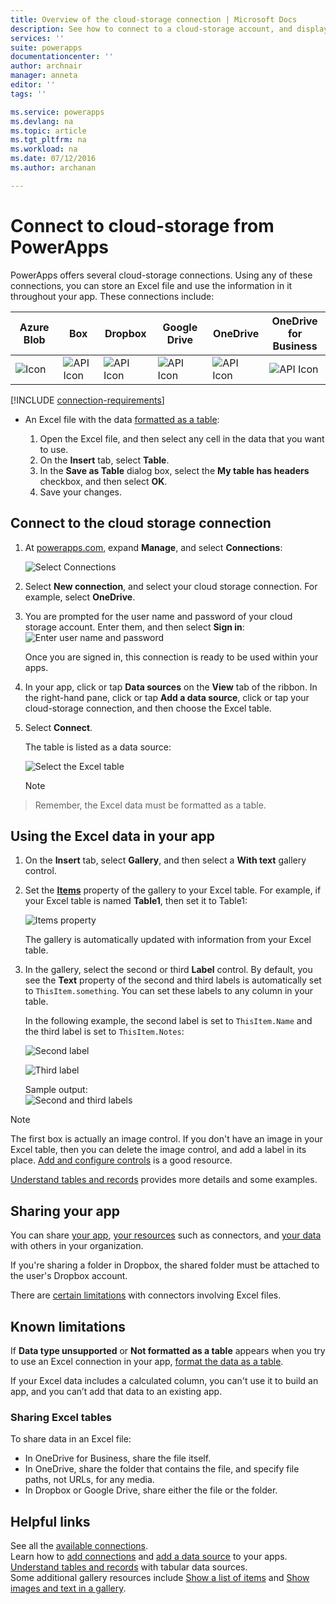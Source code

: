 ```yaml
---
title: Overview of the cloud-storage connection | Microsoft Docs
description: See how to connect to a cloud-storage account, and display Excel data in your app
services: ''
suite: powerapps
documentationcenter: ''
author: archnair
manager: anneta
editor: ''
tags: ''

ms.service: powerapps
ms.devlang: na
ms.topic: article
ms.tgt_pltfrm: na
ms.workload: na
ms.date: 07/12/2016
ms.author: archanan

---
```

# Connect to cloud-storage from PowerApps
PowerApps offers several cloud-storage connections. Using any of these connections, you can store an Excel file and use the information in it throughout your app. These connections include:  

| **Azure Blob** | **Box** | **Dropbox** | **Google Drive** | **OneDrive** | **OneDrive<br>for Business** |
| --- | --- | --- | --- | --- | --- |
| ![Icon](./media/cloud-storage-blob-connections/blobicon.png) |![API Icon][boxicon] |![API Icon][dropboxicon] |![API Icon][googledriveicon] |![API Icon][onedriveicon] |![API Icon][onedriveforbusinessicon] |

[!INCLUDE [connection-requirements](../../includes/connection-requirements.md)]

* An Excel file with the data [formatted as a table](https://support.office.com/article/Create-an-Excel-table-in-a-worksheet-E81AA349-B006-4F8A-9806-5AF9DF0AC664):
  
  1. Open the Excel file, and then select any cell in the data that you want to use.
  2. On the **Insert** tab, select **Table**.
  3. In the **Save as Table** dialog box, select the **My table has headers** checkbox, and then select **OK**.
  4. Save your changes.

## Connect to the cloud storage connection
1. At [powerapps.com](https://web.powerapps.com), expand **Manage**, and select **Connections**:  
   
    ![Select Connections](./media/cloud-storage-blob-connections/connections.png)
2. Select **New connection**, and select your cloud storage connection. For example, select **OneDrive**.
3. You are prompted for the user name and password of your cloud storage account. Enter them, and then select **Sign in**:  
    ![Enter user name and password](./media/cloud-storage-blob-connections/signin.png)
   
    Once you are signed in, this connection is ready to be used within your apps.
4. In your app, click or tap **Data sources** on the **View** tab of the ribbon. In the right-hand pane, click or tap **Add a data source**, click or tap your cloud-storage connection, and then choose the Excel table.
5. Select **Connect**.
   
    The table is listed as a data source:
   
    ![Select the Excel table](./media/cloud-storage-blob-connections/selecttable.png)
   
    > [!NOTE]
> Remember, the Excel data must be formatted as a table.

## Using the Excel data in your app
1. On the **Insert** tab, select **Gallery**, and then select a **With text** gallery control.
2. Set the **[Items](../controls/properties-core.md)** property of the gallery to your Excel table. For example, if your Excel table is named **Table1**, then set it to Table1:  
   
    ![Items property](./media/cloud-storage-blob-connections/itemsproperty.png)  
   
    The gallery is automatically updated with information from your Excel table.
3. In the gallery, select the second or third **Label** control. By default, you see the **Text** property of the second and third labels is automatically set to `ThisItem.something`. You can set these labels to any column in your table.
   
    In the following example, the second label is set to `ThisItem.Name` and the third label is set to `ThisItem.Notes`:  
   
    ![Second label](./media/cloud-storage-blob-connections/items-secondtextbox.png)  
   
    ![Third label](./media/cloud-storage-blob-connections/items-thirdtextbox.png)  
   
    Sample output:  
    ![Second and third labels](./media/cloud-storage-blob-connections/secondthirdtextboxes.png)
   
> [!NOTE]
> The first box is actually an image control. If you don't have an image in your Excel table, then you can delete the image control, and add a label in its place. [Add and configure controls](../add-configure-controls.md) is a good resource.

[Understand tables and records](../working-with-tables.md) provides more details and some examples.  

## Sharing your app
You can share [your app](../share-app.md), [your resources](../share-app-resources.md) such as connectors, and [your data](../share-app-data.md) with others in your organization.

If you're sharing a folder in Dropbox, the shared folder must be attached to the user's Dropbox account.

There are [certain limitations](#sharing-excel-tables) with connectors involving Excel files.

## Known limitations
If **Data type unsupported** or **Not formatted as a table** appears when you try to use an Excel connection in your app, [format the data as a table](https://support.office.com/article/Create-an-Excel-table-in-a-worksheet-E81AA349-B006-4F8A-9806-5AF9DF0AC664).

If your Excel data includes a calculated column, you can't use it to build an app, and you can’t add that data to an existing app.

### Sharing Excel tables
To share data in an Excel file:

* In OneDrive for Business, share the file itself.
* In OneDrive, share the folder that contains the file, and specify file paths, not URLs, for any media.
* In Dropbox or Google Drive, share either the file or the folder.

## Helpful links
See all the [available connections](../connections-list.md).  
Learn how to [add connections](../add-manage-connections.md) and [add a data source](../add-data-connection.md) to your apps.  
[Understand tables and records](../working-with-tables.md) with tabular data sources.  
Some additional gallery resources include [Show a list of items](../add-gallery.md) and [Show images and text in a gallery](../show-images-text-gallery-sort-filter.md).

<!--Icon references-->
[boxicon]: ./media/cloud-storage-blob-connections/boxicon.png
[dropboxicon]: ./media/cloud-storage-blob-connections/dropboxicon.png
[googledriveicon]: ./media/cloud-storage-blob-connections/googledriveicon.png
[onedriveicon]: ./media/cloud-storage-blob-connections/onedriveicon.png
[onedriveforbusinessicon]: ./media/cloud-storage-blob-connections/onedriveforbusinessicon.png
